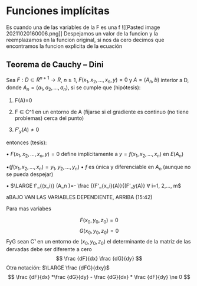 # Funciones implícitas
Es cuando una de las variables de la F es una f
![[Pasted image 20211020160006.png]]
Despejamos un valor de la funcion y la reemplazamos en la funcion original, si nos da cero decimos que encontramos la funcion explicita de la ecuación

## Teorema de Cauchy – Dini
  Sea $F :D⊂R^{n+1}→R$, $n≥1$, $F(x_1,x_2,…,x_n,y)=0$ y $A=(A_n,b)$ interior a D, donde $A_n=(a_1,a_2,…,a_n)$, si se cumple que (hipótesis):
1. F(A)=0

2.  F ∈ C^1 en un entorno de A (fijarse si el gradiente es continuo (no tiene problemas) cerca del punto)

3. $F'_y(A)≠0$

entonces (tesis):

• $F(x_1,x_2,…,x_n,y)=0$ define implícitamente a $y=f(x_1,x_2,…,x_n )$ en $E(A_n )$

•($f(x_1,x_2,…,x_n )=y_1,y_2,…,y_n$)
• $f$ es única y diferenciable en $A_n$ (aunque no se pueda despejar)

• $\LARGE f'_{(x_i)} (A_n )=- \frac {(F'_{x_i}(A)}{(F'_y(A)} ∀ i=1, 2,…, m$

aBAJO VAN LAS VARIABLES DEPENDIENTE, ARRIBA (15:42)


Para mas variabes

$$F(x_0,y_0,z_0)=0$$
$$G(x_0,y_0,z_0)=0$$
FyG sean C¹ en un entorno de $(x_0,y_0,z_0)$
el determinante de la matriz de las dervadas debe ser diferente a cero
$$ \frac {dF}{dx} \frac {dG}{dy} $$
$$ $$
Otra notación: $\LARGE \frac {dFG}{dxy}$ 
$$ \frac {dF}{dx} *\frac {dG}{dy} - \frac {dG}{dx} * \frac {dF}{dy} \ne 0 $$